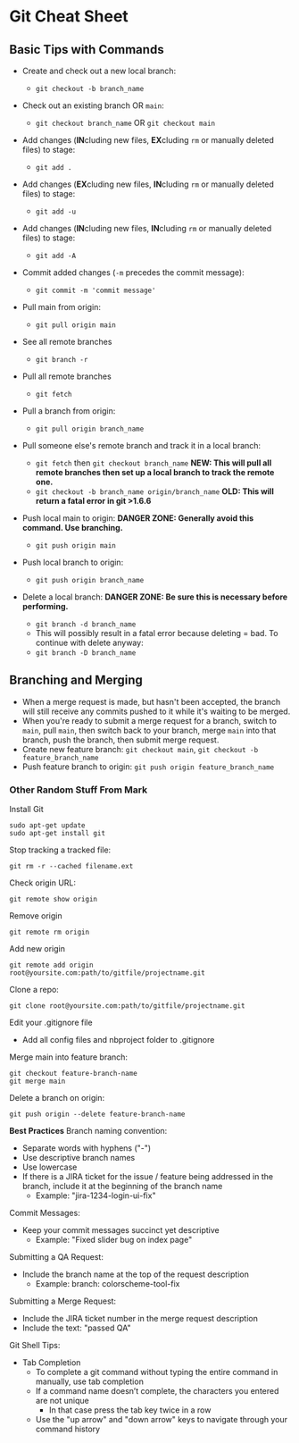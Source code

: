 # Git Cheat Sheet

## Basic Tips with Commands

* Create and check out a new local branch:
  * `git checkout -b branch_name`

* Check out an existing branch OR `main`:
  * `git checkout branch_name` OR `git checkout main`

* Add changes (**IN**cluding new files, **EX**cluding `rm` or manually deleted files) to stage:
  * `git add .`

* Add changes (**EX**cluding new files, **IN**cluding `rm` or manually deleted files) to stage:
  * `git add -u`

* Add changes (**IN**cluding new files, **IN**cluding `rm` or manually deleted files) to stage:
  * `git add -A`

* Commit added changes (`-m` precedes the commit message):
  * `git commit -m 'commit message'`

* Pull main from origin:
  * `git pull origin main`

* See all remote branches
  * `git branch -r`

* Pull all remote branches
  * `git fetch`

* Pull a branch from origin:
  * `git pull origin branch_name`

* Pull someone else's remote branch and track it in a local branch:
  * `git fetch` then `git checkout branch_name` **NEW: This will pull all remote branches then set up a local branch to track the remote one.**
  * `git checkout -b branch_name origin/branch_name` **OLD: This will return a fatal error in git >1.6.6**

* Push local main to origin: **DANGER ZONE: Generally avoid this command. Use branching.**
  * `git push origin main`

* Push local branch to origin:
  * `git push origin branch_name`

* Delete a local branch: **DANGER ZONE: Be sure this is necessary before performing.**
  * `git branch -d branch_name`
  * This will possibly result in a fatal error because deleting = bad. To continue with delete anyway:
  * `git branch -D branch_name`

## Branching and Merging
* When a merge request is made, but hasn't been accepted, the branch will still receive any commits pushed to it while it's waiting to be merged.
* When you're ready to submit a merge request for a branch, switch to `main`, pull `main`, then switch back to your branch, merge `main` into that branch, push the branch, then submit merge request.
* Create new feature branch: `git checkout main`, `git checkout -b feature_branch_name`
* Push feature branch to origin: `git push origin feature_branch_name`

### Other Random Stuff From Mark

Install Git
```shell
sudo apt-get update
sudo apt-get install git
```

Stop tracking a tracked file:
```shell
git rm -r --cached filename.ext
```

Check origin URL:
```shell
git remote show origin
```

Remove origin
```shell
git remote rm origin
```

Add new origin
```shell
git remote add origin root@yoursite.com:path/to/gitfile/projectname.git
```

Clone a repo:
```shell
git clone root@yoursite.com:path/to/gitfile/projectname.git
```

Edit your .gitignore file
- Add all config files and nbproject folder to .gitignore

Merge main into feature branch:
```shell
git checkout feature-branch-name
git merge main
```

Delete a branch on origin:
```shell
git push origin --delete feature-branch-name
```

**Best Practices**
Branch naming convention:
- Separate words with hyphens ("-")
- Use descriptive branch names
- Use lowercase
- If there is a JIRA ticket for the issue / feature being addressed in the branch, include it at the beginning of the branch name
  - Example: "jira-1234-login-ui-fix"

Commit Messages:
- Keep your commit messages succinct yet descriptive
  - Example: "Fixed slider bug on index page"

Submitting a QA Request:
- Include the branch name at the top of the request description
  - Example: branch: colorscheme-tool-fix

Submitting a Merge Request:
- Include the JIRA ticket number in the merge request description
- Include the text: "passed QA"

Git Shell Tips:
- Tab Completion
  - To complete a git command without typing the entire command in manually, use tab completion
  - If a command name doesn’t complete, the characters you entered are not unique
    - In that case press the tab key twice in a row
  - Use the "up arrow" and "down arrow" keys to navigate through your command history
